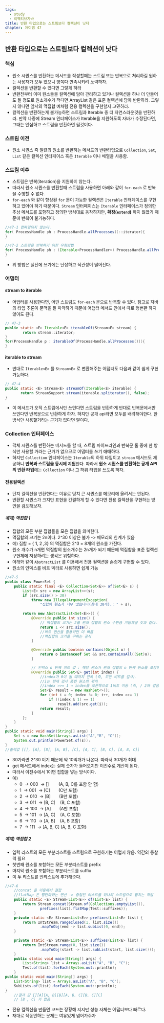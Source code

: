 ```yaml
---
tags:
  - study
  - 이펙티브자바
title: 반환 타입으로는 스트림보다 컬렉션이 낫다
chapter: 아이템 47
---
```

## 반환 타입으로는 스트림보다 컬렉션이 낫다
### 핵심
- 원소 시퀀스를 반환하는 메서드를 작성할때는 스트림 또는 반복으로 처리하길 원하는 사용자가 모두 있으니 양쪽다 만족시키려 노력하자.
- 컬렉션을 반환할 수 있다면 그렇게 하라
- 반환전부터 이미 원소들을 컬렉션에 담아 관리하고 있거나 컬렉션을 하나 더 만들어도 될 정도로 원소개수가 적다면 ArrayList 같은 표준 컬렉션에 담아 반환하라. 그렇지 않다면 앞서의 멱집합 예처럼 전용 컬렉션을 구현할지 고민하라. 
- 컬렉션을 반환하는게 불가능하면 스트림과 Iterable 중 더 자연스러운것을 반환하라. 만약 나중에 Stream 인터페이스가 Iterable을 지원하도록 자바가 수정된다면, 그때는 안심하고 스트림을 반환하면 될것이다.

### 스트림 이전
- 원소 시퀀스 즉 일련의 원소를 반환하는 메서드의 반환타입으로 `Collection`, `Set`, `List` 같은 컬렉션 인터페이스 혹은 `Iterable` 이나 배열을 사용함.

### 스트림 이후
- 스트림은 반복(iteration)을 지원하지 않는다. 
- 따라서 원소 시퀀스를 반환할때 스트림을 사용하면 아래와 같이 `for-each` 로 반복을 수행할 수 없다.
- `for-each` 와 같이 향상된 `for` 문이 가능한 컬렉션은 `Iterable` 인터페이스를 구현하고 있어야 하기 때문이다. `Stream` 인터페이스는 `Iterable` 인터페이스가 정의한 추상 메서드를 포함하고 정의한 방식대로 동작하지만, **확장(`extend`)** 하지 않았기 때문에 반복이 불가능하다.

```java
//47-1 컴파일되지 않는다.
for( ProcessHandle ph : ProcessHandle.allProcesses()::iterator){
}
```

```java
//47-2 스트림을 반복하기 위한 우회방법
for( ProcessHandle ph : (Iterable<ProcessHandler>) ProcessHandle.allProcesses()::iterator){
}
```
- 위 방법은 실전에 쓰기에는 난잡하고 직관성이 떨어진다.

### 어댑터
#### stream to iterable
- 어댑터를 사용한다면, 어떤 스트림도 `for-each` 문으로 반복할 수 있다. 참고로 자바의 타입 추론이 문맥을 잘 파악하기 때문에 어댑터 메서드 안에서 따로 형변환 하지 않아도 된다.
```java
// 47-3
public static <E> Iterable<E> iterableOf(Stream<E> stream) { 
        return stream::iterator;
}  
for(ProcessHandle p : iterableOf(ProcessHandle.allProcesses())){
}
```
#### iterable to stream
- 반대로 `Iterable<E>` 를 `Stream<E>` 로 변환해주는 어댑터도 다음과 같이 쉽게 구현 가능하다.
```java
// 47-4
public static <E> Stream<E> streamOf(Iterable<E> iterable) {
       return StreamSupport.stream(iterable.spliterator(), false);
}
```
- 이 메서드가 오직 스트림에서만 쓰인다면 스트림을 반환하게 반대로 반복문에서만 쓰인다면 반복문으로 반환하게 하자. 하지만 공개 api라면 모두를 배려해야한다. 한 방식만 사용할거라는 근거가 없다면 말이다.

### Collection 인터페이스
- 객체 시퀀스를 반환하는 메서드를 할 때, 스트림 파이프라인과 반복문 둘 중에 한 방식만 사용할 거라는 근거가 없으므로 어댑터를 쓰기 애매하다.
- 하지만 `Collection` 인터페이스는 `Iterable`의 하위 타입이고 `stream` 메서드도 제공하니 **반복과 스트림을 동시에 지원**한다. 따라서 **원소 시퀀스를 반환하는 공개 API의 반환 타입**에는 `Collection` 이나 그 하위 타입을 쓰도록 하자.

#### 전용컬렉션
- 단지 컬렉션을 반환한다는 이유로 덩치 큰 시퀀스를 메모리에 올려서는 안된다.
- 반환할 시퀀스가 크지만 표현을 간결하게 할 수 있다면 전용 컬렉션을 구현하는 방안을 검토해보자.

#####  예제) 멱집합 1
- 집합의 모든 부분 집합들을 모은 집합을 의미한다.
- 멱집합의 크기는 2n이다. 2^30 이상은 불가 -> 메모리의 한계가 있음
- 예) 집합 = { 1, 2 ,3} 의 멱집합은 2^3 = 8개의 원소를 가진다. 
- 원소 개수가 n개면 멱집합의 원소개수는 2n개가 되기 때문에 멱집합을 표준 컬렉션 구현체에 저장하려는 생각은 위험하다.
- 아래와 같이 `AbstractList` 를 이용해서 전용 컬렉션을 손쉽게 구현할 수 있다.
- 원소의 인덱스를 비트 벡터로 사용하면 쉽게 가능
```java
//47-5
public class PowerSet {
    public static final <E> Collection<Set<E>> of(Set<E> s) {
        List<E> src = new ArrayList<>(s);
        if (src.size() > 30)
            throw new IllegalArgumentException(
                "집합에 원소가 너무 많습니다(최대 30개).: " + s);
                
        return new AbstractList<Set<E>>() {
            @Override public int size() {
                // 멱집합의 크기는 2를 원래 집합의 원소 수만큼 거듭제곱 것과 같다.
                return 1 << src.size(); 
                //비트 연산을 활용하면 더 빠름
                //멱집합의 크기를 구하는 공식
            }

            @Override public boolean contains(Object o) {
                return o instanceof Set && src.containsAll((Set)o);
            }

			// 인덱스 n 번째 비트 값 : 해당 원소가 원래 집합의 n 번째 원소를 포함하는지 여부
            @Override public Set<E> get(int index) {
				//index가 0이 될 때까지 반복 (즉, 모든 비트를 검사).
				//i는 현재 검사 중인 원소의 위치
				//index >>= 1 → index를 오른쪽으로 1비트 이동 (즉, / 2와 같음).
                Set<E> result = new HashSet<>();
                for (int i = 0; index != 0; i++, index >>= 1)
                    if ((index & 1) == 1)
                        result.add(src.get(i));
                return result;
            }
        };
    }
}
public static void main(String[] args) {  
    Set s = new HashSet(Arrays.asList("A","B", "C"));  
    System.out.println(PowerSet.of(s));  
}
//출력값 [[], [A], [B], [A, B], [C], [A, C], [B, C], [A, B, C]]
```
- 30가라면 2^30  이기 때문에 약 10억개가 나온다. 따라서 30개가 최대
- get 메서드에서 index는 실제 숫자가 들어오지만 이진수로 계산이 된다.
- 따라서 이진수에서 1이면 집합을 넣는 방식이다.
- 예)
	- 0  → 000  → []        (A, B, C를 포함 안 함)
	- 1  → 001  → [C]       (C만 포함)
	- 2  → 010  → [B]       (B만 포함)
	- 3  → 011  → [B, C]    (B, C 포함)
	- 4  → 100  → [A]       (A만 포함)
	- 5  → 101  → [A, C]    (A, C 포함)
	- 6  → 110  → [A, B]    (A, B 포함)
	- 7  → 111  → [A, B, C] (A, B, C 포함)
##### 예제) 멱집합 2
- 입력 리스트의 모든 부분리스트를 스트림으로 구현하기는 어렵지 않음. 약간의 통찰력 필요
- 첫번째 원소를 포함하는 모든 부분리스트를 prefix
- 마지막 원소를 포함하는 부분리스트를 suffix
- 이 두 리스트를 빈리스트에 추가해준다.
```java
//47-6 
	//concat 을 이용해서 결합
	//flatMap 은 평탄화하는 연산 -> 중첩된 리스트를 하나의 스트림으로 합치는 작업
    public static <E> Stream<List<E>> of(List<E> list) {  
        return Stream.concat(Stream.of(Collections.emptyList()),  
                prefixes(list).flatMap(Test::suffixes));  
    }  
    private static <E> Stream<List<E>> prefixes(List<E> list) {  
        return IntStream.rangeClosed(1, list.size())  
                .mapToObj(end -> list.subList(0, end));  
    }  
  
    private static <E> Stream<List<E>> suffixes(List<E> list) {  
        return IntStream.range(0, list.size())  
                .mapToObj(start -> list.subList(start, list.size()));  
    }  
    public static void main(String[] args) {  
        List<String> list = Arrays.asList("A", "B", "C");  
        Test.of(list).forEach(System.out::println);  
    }
public static void main(String[] args) {  
    List<String> list = Arrays.asList("A", "B", "C");  
    SubLists.of(list).forEach(System.out::println);  
}
    //결과 값 [][A][A, B][B][A, B, C][B, C][C]
    // [B , C] 가 없음
```
- 전용 컬렉션을 만들면 코드는 장황해 지지만 성능 자체는 어댑터보다 빠르다.
- 재대로 작동안하는 문제는 여유있게 넘어가주자
